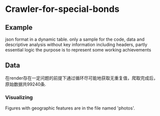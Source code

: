 # Crawler-for-special-bonds
## Example
json format in a dynamic table. 
only a sample for the code, data and descriptive analysis without key information including headers, partly essential logic
the purpose is to represent some working achievements

## Data
在render存在一定问题的前提下通过循环尽可能地获取无重复值，爬取完成后，原始数据共99240条.

### Visualizing
Figures with geographic features are in the file named 'photos'.
